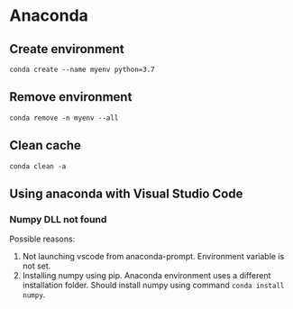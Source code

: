 # Anaconda

## Create environment

```
conda create --name myenv python=3.7
```

## Remove environment

```
conda remove -n myenv --all
```

## Clean cache

```
conda clean -a
```

## Using anaconda with Visual Studio Code

### Numpy DLL not found

Possible reasons:

1. Not launching vscode from anaconda-prompt. Environment variable is not set.
2. Installing numpy using pip. Anaconda environment uses a different installation folder. Should install numpy using command `conda install numpy`.
